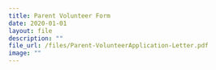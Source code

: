 ```yaml
---
title: Parent Volunteer Form
date: 2020-01-01
layout: file
description: ""
file_url: /files/Parent-VolunteerApplication-Letter.pdf
image: ""
---
```



